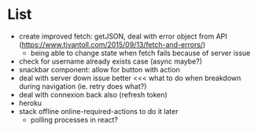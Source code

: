 # List

* create improved fetch: getJSON, deal with error object from API (https://www.tjvantoll.com/2015/09/13/fetch-and-errors/)
  * being able to change state when fetch fails because of server issue
* check for username already exists case (async maybe?)
* snackbar component: allow for button with action
* deal with server down issue better <<< what to do when breakdown during navigation (ie. retry does what?)
* deal with connexion back also (refresh token)
* heroku
* stack offline online-required-actions to do it later
  * polling processes in react?